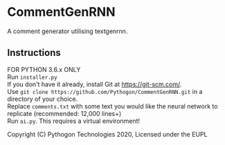 # CommentGenRNN
A comment generator utilising textgenrnn.    
    
## Instructions    
FOR PYTHON 3.6.x ONLY    
Run `installer.py`       
If you don't have it already, install Git at https://git-scm.com/.    
Use `git clone https://github.com/Pythogon/CommentGenRNN.git` in a directory of your choice.    
Replace `comments.txt` with some text you would like the neural network to replicate (recommended: 12,000 lines+)    
Run `ai.py`. 
This requires a virtual environment!

Copyright (C) Pythogon Technologies 2020, Licensed under the EUPL
